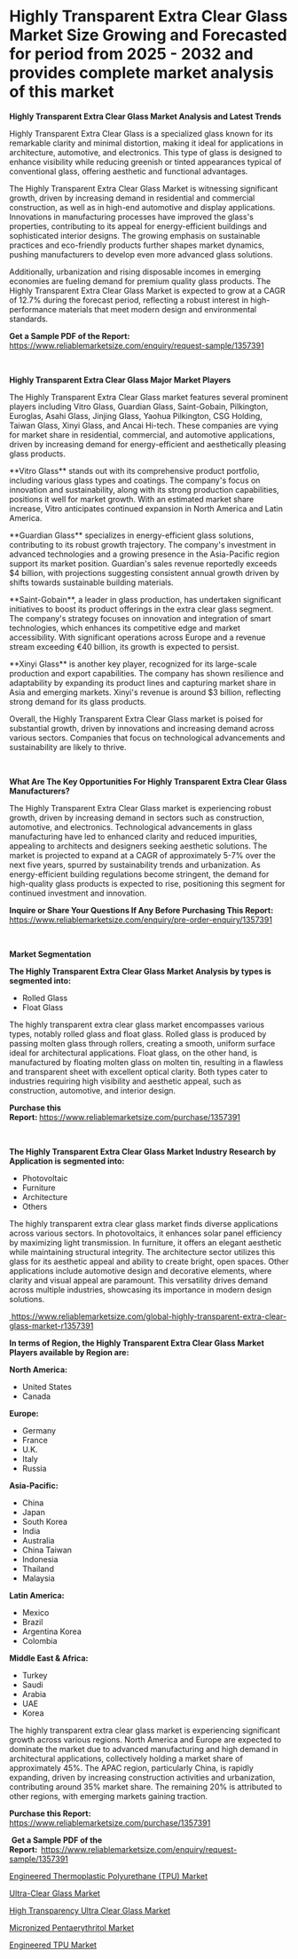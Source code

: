 <p><h1>Highly Transparent Extra Clear Glass Market Size Growing and Forecasted for period from 2025 - 2032 and provides complete market analysis of this market</h1></p><p><strong>Highly Transparent Extra Clear Glass Market Analysis and Latest Trends</strong></p>
<p><p>Highly Transparent Extra Clear Glass is a specialized glass known for its remarkable clarity and minimal distortion, making it ideal for applications in architecture, automotive, and electronics. This type of glass is designed to enhance visibility while reducing greenish or tinted appearances typical of conventional glass, offering aesthetic and functional advantages.</p><p>The Highly Transparent Extra Clear Glass Market is witnessing significant growth, driven by increasing demand in residential and commercial construction, as well as in high-end automotive and display applications. Innovations in manufacturing processes have improved the glass's properties, contributing to its appeal for energy-efficient buildings and sophisticated interior designs. The growing emphasis on sustainable practices and eco-friendly products further shapes market dynamics, pushing manufacturers to develop even more advanced glass solutions.</p><p>Additionally, urbanization and rising disposable incomes in emerging economies are fueling demand for premium quality glass products. The Highly Transparent Extra Clear Glass Market is expected to grow at a CAGR of 12.7% during the forecast period, reflecting a robust interest in high-performance materials that meet modern design and environmental standards.</p></p>
<p><strong>Get a Sample PDF of the Report:&nbsp;</strong> <a href="https://www.reliablemarketsize.com/enquiry/request-sample/1357391?utm_campaign=1833&utm_medium=2&utm_source=Github&utm_content=ia&utm_term=02042025&utm_id=highly-transparent-extra-clear-glass">https://www.reliablemarketsize.com/enquiry/request-sample/1357391</a></p>
<p>&nbsp;</p>
<p><strong>Highly Transparent Extra Clear Glass Major Market Players</strong></p>
<p><p>The Highly Transparent Extra Clear Glass market features several prominent players including Vitro Glass, Guardian Glass, Saint-Gobain, Pilkington, Euroglas, Asahi Glass, Jinjing Glass, Yaohua Pilkington, CSG Holding, Taiwan Glass, Xinyi Glass, and Ancai Hi-tech. These companies are vying for market share in residential, commercial, and automotive applications, driven by increasing demand for energy-efficient and aesthetically pleasing glass products.</p><p>**Vitro Glass** stands out with its comprehensive product portfolio, including various glass types and coatings. The company's focus on innovation and sustainability, along with its strong production capabilities, positions it well for market growth. With an estimated market share increase, Vitro anticipates continued expansion in North America and Latin America.</p><p>**Guardian Glass** specializes in energy-efficient glass solutions, contributing to its robust growth trajectory. The company's investment in advanced technologies and a growing presence in the Asia-Pacific region support its market position. Guardian's sales revenue reportedly exceeds $4 billion, with projections suggesting consistent annual growth driven by shifts towards sustainable building materials.</p><p>**Saint-Gobain**, a leader in glass production, has undertaken significant initiatives to boost its product offerings in the extra clear glass segment. The company's strategy focuses on innovation and integration of smart technologies, which enhances its competitive edge and market accessibility. With significant operations across Europe and a revenue stream exceeding €40 billion, its growth is expected to persist.</p><p>**Xinyi Glass** is another key player, recognized for its large-scale production and export capabilities. The company has shown resilience and adaptability by expanding its product lines and capturing market share in Asia and emerging markets. Xinyi's revenue is around $3 billion, reflecting strong demand for its glass products.</p><p>Overall, the Highly Transparent Extra Clear Glass market is poised for substantial growth, driven by innovations and increasing demand across various sectors. Companies that focus on technological advancements and sustainability are likely to thrive.</p></p>
<p>&nbsp;</p>
<p><strong>What Are The Key Opportunities For Highly Transparent Extra Clear Glass Manufacturers?</strong></p>
<p><p>The Highly Transparent Extra Clear Glass market is experiencing robust growth, driven by increasing demand in sectors such as construction, automotive, and electronics. Technological advancements in glass manufacturing have led to enhanced clarity and reduced impurities, appealing to architects and designers seeking aesthetic solutions. The market is projected to expand at a CAGR of approximately 5-7% over the next five years, spurred by sustainability trends and urbanization. As energy-efficient building regulations become stringent, the demand for high-quality glass products is expected to rise, positioning this segment for continued investment and innovation.</p></p>
<p><strong>Inquire or Share Your Questions If Any Before Purchasing This Report:</strong> <a href="https://www.reliablemarketsize.com/enquiry/pre-order-enquiry/1357391?utm_campaign=1833&utm_medium=2&utm_source=Github&utm_content=ia&utm_term=02042025&utm_id=highly-transparent-extra-clear-glass">https://www.reliablemarketsize.com/enquiry/pre-order-enquiry/1357391</a></p>
<p>&nbsp;</p>
<p><strong>Market Segmentation</strong></p>
<p><strong>The Highly Transparent Extra Clear Glass Market Analysis by types is segmented into:</strong></p>
<p><ul><li>Rolled Glass</li><li>Float Glass</li></ul></p>
<p><p>The highly transparent extra clear glass market encompasses various types, notably rolled glass and float glass. Rolled glass is produced by passing molten glass through rollers, creating a smooth, uniform surface ideal for architectural applications. Float glass, on the other hand, is manufactured by floating molten glass on molten tin, resulting in a flawless and transparent sheet with excellent optical clarity. Both types cater to industries requiring high visibility and aesthetic appeal, such as construction, automotive, and interior design.</p></p>
<p><strong>Purchase this Report:&nbsp;</strong><a href="https://www.reliablemarketsize.com/purchase/1357391?utm_campaign=1833&utm_medium=2&utm_source=Github&utm_content=ia&utm_term=02042025&utm_id=highly-transparent-extra-clear-glass">https://www.reliablemarketsize.com/purchase/1357391</a></p>
<p>&nbsp;</p>
<p><strong>The Highly Transparent Extra Clear Glass Market Industry Research by Application is segmented into:</strong></p>
<p><ul><li>Photovoltaic</li><li>Furniture</li><li>Architecture</li><li>Others</li></ul></p>
<p><p>The highly transparent extra clear glass market finds diverse applications across various sectors. In photovoltaics, it enhances solar panel efficiency by maximizing light transmission. In furniture, it offers an elegant aesthetic while maintaining structural integrity. The architecture sector utilizes this glass for its aesthetic appeal and ability to create bright, open spaces. Other applications include automotive design and decorative elements, where clarity and visual appeal are paramount. This versatility drives demand across multiple industries, showcasing its importance in modern design solutions.</p></p>
<p><a href="https://www.reliablemarketsize.com/global-highly-transparent-extra-clear-glass-market-r1357391?utm_campaign=1833&utm_medium=2&utm_source=Github&utm_content=ia&utm_term=02042025&utm_id=highly-transparent-extra-clear-glass">&nbsp;https://www.reliablemarketsize.com/global-highly-transparent-extra-clear-glass-market-r1357391</a></p>
<p><strong>In terms of Region, the Highly Transparent Extra Clear Glass Market Players available by Region are:</strong></p>
<p>
    <p> <strong> North America: </strong>
        <ul>
            <li>United States</li>
            <li>Canada</li>
        </ul>
        </p> 
    <p> <strong> Europe: </strong>
        <ul>
            <li>Germany</li>
            <li>France</li>
            <li>U.K.</li>
            <li>Italy</li>
            <li>Russia</li>
        </ul>
        </p> 
    <p> <strong> Asia-Pacific: </strong>
        <ul>
            <li>China</li>
            <li>Japan</li>
            <li>South Korea</li>
            <li>India</li>
            <li>Australia</li>
            <li>China Taiwan</li>
            <li>Indonesia</li>
            <li>Thailand</li>
            <li>Malaysia</li>
        </ul>
        </p> 
    <p> <strong> Latin America: </strong>
        <ul>
            <li>Mexico</li>
            <li>Brazil</li>
            <li>Argentina Korea</li>
            <li>Colombia</li>
        </ul>
        </p> 
    <p> <strong> Middle East & Africa: </strong>
        <ul>
            <li>Turkey</li>
            <li>Saudi</li>
            <li>Arabia</li>
            <li>UAE</li>
            <li>Korea</li>
        </ul>
    </p>
    </p>
<p><p>The highly transparent extra clear glass market is experiencing significant growth across various regions. North America and Europe are expected to dominate the market due to advanced manufacturing and high demand in architectural applications, collectively holding a market share of approximately 45%. The APAC region, particularly China, is rapidly expanding, driven by increasing construction activities and urbanization, contributing around 35% market share. The remaining 20% is attributed to other regions, with emerging markets gaining traction.</p></p>
<p><strong>Purchase this Report: </strong><a href="https://www.reliablemarketsize.com/purchase/1357391?utm_campaign=1833&utm_medium=2&utm_source=Github&utm_content=ia&utm_term=02042025&utm_id=highly-transparent-extra-clear-glass">https://www.reliablemarketsize.com/purchase/1357391</a></p>
<p>&nbsp;<strong>Get a Sample PDF of the Report:&nbsp;&nbsp;</strong><a href="https://www.reliablemarketsize.com/enquiry/request-sample/1357391?utm_campaign=1833&utm_medium=2&utm_source=Github&utm_content=ia&utm_term=02042025&utm_id=highly-transparent-extra-clear-glass">https://www.reliablemarketsize.com/enquiry/request-sample/1357391</a></p>
<p><strong></strong></p>
<p><p><a href="https://github.com/orlinvisonju/Market-Research-Report-List-1/blob/main/engineered-thermoplastic-polyurethane-tpu-market.md?utm_campaign=1833&utm_medium=2&utm_source=Github&utm_content=ia&utm_term=02042025&utm_id=highly-transparent-extra-clear-glass">Engineered Thermoplastic Polyurethane (TPU) Market</a></p><p><a href="https://github.com/fabrehugessf/Market-Research-Report-List-1/blob/main/ultra-clear-glass-market.md?utm_campaign=1833&utm_medium=2&utm_source=Github&utm_content=ia&utm_term=02042025&utm_id=highly-transparent-extra-clear-glass">Ultra-Clear Glass Market</a></p><p><a href="https://github.com/wiltsdeenyuw/Market-Research-Report-List-1/blob/main/high-transparency-ultra-clear-glass-market.md?utm_campaign=1833&utm_medium=2&utm_source=Github&utm_content=ia&utm_term=02042025&utm_id=highly-transparent-extra-clear-glass">High Transparency Ultra Clear Glass Market</a></p><p><a href="https://github.com/lotoahshaiek/Market-Research-Report-List-1/blob/main/micronized-pentaerythritol-market.md?utm_campaign=1833&utm_medium=2&utm_source=Github&utm_content=ia&utm_term=02042025&utm_id=highly-transparent-extra-clear-glass">Micronized Pentaerythritol Market</a></p><p><a href="https://github.com/nsmifidget3/Market-Research-Report-List-1/blob/main/engineered-tpu-market.md?utm_campaign=1833&utm_medium=2&utm_source=Github&utm_content=ia&utm_term=02042025&utm_id=highly-transparent-extra-clear-glass">Engineered TPU Market</a></p></p>